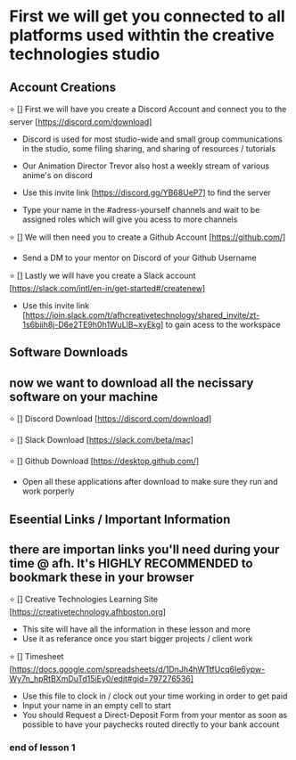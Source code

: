 # First we will get you connected to all platforms used withtin the creative technologies studio


## Account Creations

⭐️ [] First we will have you create a Discord Account and connect you to the server [https://discord.com/download]

- Discord is used for most studio-wide and small group communications in the studio, some filing sharing, and sharing of resources / tutorials 
- Our Animation Director Trevor also host a weekly stream of various anime's on discord

- Use this invite link [https://discord.gg/YB68UeP7] to find the server
- Type your name in the #adress-yourself channels and wait to be assigned roles which will give you acess to more channels

⭐️ [] We will then need you to create a Github Account [https://github.com/]

-  Send a DM to your mentor on Discord of your Github Username

⭐️ [] Lastly we will have you create a Slack account [https://slack.com/intl/en-in/get-started#/createnew]

- Use this invite link [https://join.slack.com/t/afhcreativetechnology/shared_invite/zt-1s6biih8j-D6e2TE9h0h1WuLlB~xyEkg] to gain acess to the workspace


## Software Downloads

## now we want to download all the necissary software on your machine

⭐️ [] Discord Download [https://discord.com/download]

⭐️ [] Slack Download [https://slack.com/beta/mac]

⭐️ [] Github Download [https://desktop.github.com/]

- Open all these applications after download to make sure they run and work porperly 

## Eseential Links / Important Information 

## there are importan links you'll need during your time @ afh. It's HIGHLY RECOMMENDED to bookmark these in your browser

⭐️ [] Creative Technologies Learning Site [https://creativetechnology.afhboston.org]

- This site will have all the information in these lesson and more
- Use it as referance once you start bigger projects / client work

⭐️ [] Timesheet [https://docs.google.com/spreadsheets/d/1DnJh4hWTtfUcq6Ie6ypw-Wy7n_hpRtBXmDuTd15iEy0/edit#gid=797276536]

- Use this file to clock in / clock out your time working in order to get paid
- Input your name in an empty cell to start
- You should Request a Direct-Deposit Form from your mentor as soon as possible to have your paychecks routed directly to your bank account


### end of lesson 1